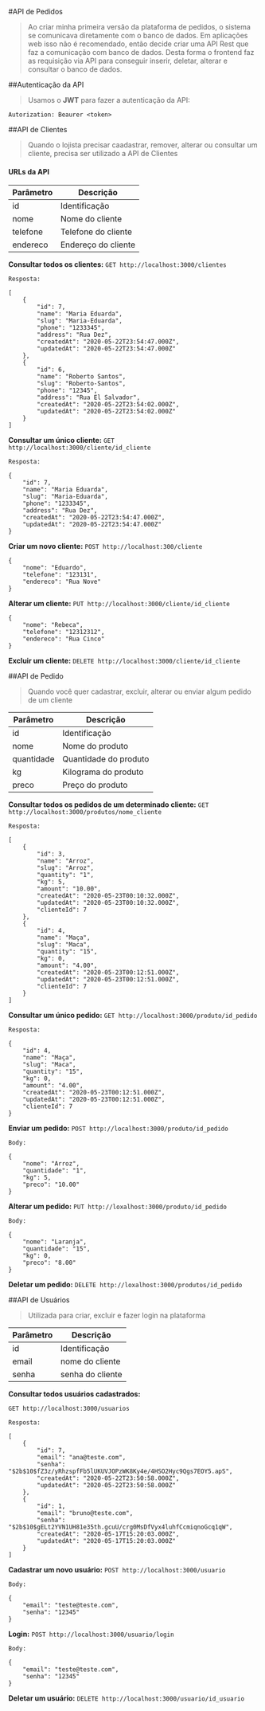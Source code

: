 #API de Pedidos
> Ao criar minha primeira versão da plataforma de pedidos, o sistema se comunicava diretamente com o banco de dados.
> Em aplicações web isso não é recomendado, então decide criar uma API Rest que faz a comunicação com banco de dados.
> Desta forma o frontend faz as requisição via API para conseguir inserir, deletar, alterar e consultar o banco de dados.


##Autenticação da API
> Usamos o **JWT** para fazer a autenticação da API:

` Autorization: Beaurer <token> `

##API de Clientes
> Quando o lojista precisar caadastrar, remover, alterar ou consultar um cliente, precisa ser utilizado a API de Clientes 

#### URLs da API
| Parâmetro | Descrição |
|--------|--------|
| id        |    Identificação   |
| nome | Nome do cliente |
| telefone| Telefone do cliente|
| endereco | Endereço do cliente|

**Consultar todos os clientes:** 
`GET http://localhost:3000/clientes`
```
Resposta:

[
    {
        "id": 7,
        "name": "Maria Eduarda",
        "slug": "Maria-Eduarda",
        "phone": "1233345",
        "address": "Rua Dez",
        "createdAt": "2020-05-22T23:54:47.000Z",
        "updatedAt": "2020-05-22T23:54:47.000Z"
    },
    {
        "id": 6,
        "name": "Roberto Santos",
        "slug": "Roberto-Santos",
        "phone": "12345",
        "address": "Rua El Salvador",
        "createdAt": "2020-05-22T23:54:02.000Z",
        "updatedAt": "2020-05-22T23:54:02.000Z"
    }
]
```

**Consultar um único cliente:**
`GET http://localhost:3000/cliente/id_cliente`
```
Resposta:

{
    "id": 7,
    "name": "Maria Eduarda",
    "slug": "Maria-Eduarda",
    "phone": "1233345",
    "address": "Rua Dez",
    "createdAt": "2020-05-22T23:54:47.000Z",
    "updatedAt": "2020-05-22T23:54:47.000Z"
}
```

**Criar um novo cliente:**
`POST http://localhost:300/cliente`
```
{
    "nome": "Eduardo",
    "telefone": "123131",
    "endereco": "Rua Nove"
}
```

**Alterar um cliente:**
`PUT http://localhost:3000/cliente/id_cliente`

```
{
    "nome": "Rebeca",
    "telefone": "12312312",
    "endereco": "Rua Cinco"
}
```

**Excluir um cliente:**
`DELETE http://localhost:3000/cliente/id_cliente`

##API de Pedido
> Quando você quer cadastrar, excluir, alterar ou enviar algum pedido de um cliente

| Parâmetro | Descrição |
|--------|--------|
| id        |    Identificação   |
| nome | Nome do produto |
| quantidade | Quantidade do produto|
| kg | Kilograma do produto|
|preco| Preço do produto|

**Consultar todos os pedidos de um determinado cliente:**
`GET http://localhost:3000/produtos/nome_cliente`
```
Resposta:

[
    {
        "id": 3,
        "name": "Arroz",
        "slug": "Arroz",
        "quantity": "1",
        "kg": 5,
        "amount": "10.00",
        "createdAt": "2020-05-23T00:10:32.000Z",
        "updatedAt": "2020-05-23T00:10:32.000Z",
        "clienteId": 7
    },
    {
        "id": 4,
        "name": "Maça",
        "slug": "Maca",
        "quantity": "15",
        "kg": 0,
        "amount": "4.00",
        "createdAt": "2020-05-23T00:12:51.000Z",
        "updatedAt": "2020-05-23T00:12:51.000Z",
        "clienteId": 7
    }
]
```

**Consultar um único pedido:**
`GET http://localhost:3000/produto/id_pedido`
```
Resposta:

{
    "id": 4,
    "name": "Maça",
    "slug": "Maca",
    "quantity": "15",
    "kg": 0,
    "amount": "4.00",
    "createdAt": "2020-05-23T00:12:51.000Z",
    "updatedAt": "2020-05-23T00:12:51.000Z",
    "clienteId": 7
}
```

**Enviar um pedido:**
`POST http://localhost:3000/produto/id_pedido`
```
Body:

{
    "nome": "Arroz",
    "quantidade": "1",
    "kg": 5,
    "preco": "10.00" 
}
```

**Alterar um pedido:**
`PUT http://loxalhost:3000/produto/id_pedido`

```
Body:

{
    "nome": "Laranja",
    "quantidade": "15",
    "kg": 0,
    "preco": "8.00"
}
```

**Deletar um pedido:**
`DELETE http://loxalhost:3000/produtos/id_pedido`

##API de Usuários

> Utilizada para criar, excluir e fazer login na plataforma

| Parâmetro | Descrição |
|--------|--------|
| id        |    Identificação   |
| email | nome do cliente |
| senha| senha do cliente|

**Consultar todos usuários cadastrados:**

`GET http://localhost:3000/usuarios`
```
Resposta:

[
    {
        "id": 7,
        "email": "ana@teste.com",
        "senha": "$2b$10$fZ3z/yRhzspfFb5lUKUVJOPzWK8Ky4e/4HSO2Hyc9Qgs7EOY5.apS",
        "createdAt": "2020-05-22T23:50:58.000Z",
        "updatedAt": "2020-05-22T23:50:58.000Z"
    },
    {
        "id": 1,
        "email": "bruno@teste.com",
        "senha": "$2b$10$gELt2YVN1UH81e35th.gcuU/crg0MsDfVyx4luhfCcmiqnoGcq1qW",
        "createdAt": "2020-05-17T15:20:03.000Z",
        "updatedAt": "2020-05-17T15:20:03.000Z"
    }
]
```

**Cadastrar um novo usuário:**
`POST http://localhost:3000/usuario`
```
Body:

{
    "email": "teste@teste.com",
    "senha": "12345"
}
```

**Login:**
`POST http://localhost:3000/usuario/login`

```
Body:

{
    "email": "teste@teste.com",
    "senha": "12345"
}
```

**Deletar um usuário:**
`DELETE http://localhost:3000/usuario/id_usuario`

